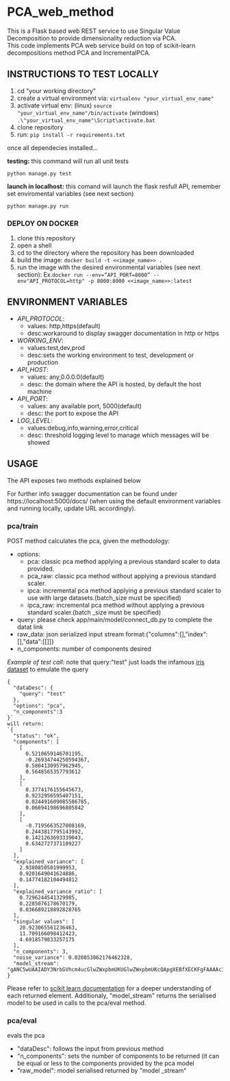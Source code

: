 # PCA_web_method

This is a Flask based web REST service to use Singular Value Decomposition to provide dimensionality reduction via PCA.<br>
This code implements PCA web service build on top of scikit-learn decompositions method PCA and IncrementalPCA.<br>

## INSTRUCTIONS TO TEST LOCALLY
1. cd "your working directory"<br>
1. create a virtual environment via: `virtualenv "your_virtual_env_name"`<br>
1. activate virtual env: (linux) `source "your_virtual_env_name"/bin/activate` (windows) `.\"your_virtual_env_name"\Script\activate.bat`<br> 
1. clone repository<br>
1. run: `pip install -r requirements.txt`<br>

once all dependecies installed...

__testing:__
this command will run all unit tests

`python manage.py test`

__launch in localhost:__
this comand will launch the flask resfull API, remember set enviromental variables (see next section)

`python manage.py run`

### DEPLOY ON DOCKER
1. clone this repository
2. open a shell
3. cd to the directory where the repository has been downloaded
4. build the image:  `docker build -t <<image_name>> .`
5. run the image with the desired environmental variables (see next section): Ex.`docker run --env=”API_PORT=8000” --env"API_PROTOCOL=http" -p 8000:8000 <<image_name>>:latest`

## ENVIRONMENT VARIABLES
 - *API_PROTOCOL*: 
    - values: http,https(default)
    - desc:workaround to display swagger documentation in http or https<br>
 - *WORKING_ENV*:  
    - values:test,dev,prod
    - desc:sets the working environment to test, development or production<br>
 - *API_HOST*: 
    - values: any,0.0.0.0(default)
    - desc: the domain where the API is hosted, by default the host machine<br>
 - *API_PORT*: 
    - values: any available port, 5000(default)
    - desc: the port to expose the API
 - *LOG_LEVEL*: 
    - values:debug,info,warning,error,critical
    - desc: threshold logging level to manage which messages will be showed<br>


## USAGE
The API exposes two methods explained below

For further info swagger documentation can be found under https://localhost:5000/docs/ (when using the default environment variables and running locally, update URL accordingly). 

### pca/train
POST method
calculates the pca, given the methodology:
- options:
    - pca: classic pca method applying a previous standard scaler to data provided.
    - pca_raw: classic pca method without applying a previous standard scaler.
    - ipca: incremental pca method applying a previous standard scaler to use with large datasets.(batch_size must be specified)
    - ipca_raw: incremental pca method without applying a previous standard scaler.(batch _size must be specified)
- query: please check app/main/model/connect_db.py to complete the datat link
- raw_data: json serialized input stream format:{"columns":[],"index":[],"data":[[]]}
- n_components: number of components desired

*Example of test call:*
note that query:"test" just loads the infamous [iris dataset](https://en.wikipedia.org/wiki/Iris_flower_data_set) to emulate the query
```
{
  "dataDesc": {
    "query": "test" 
  },
  "options": "pca",
  "n_components":3
}`
will return:
`{
  "status": "ok",
  "components": [
    [
      0.5210659146701195,
      -0.26934744250594367,
      0.5804130957962945,
      0.5648565357793612
    ],
    [
      0.3774176155645673,
      0.9232956595407151,
      0.024491609085586785,
      0.06694198696805842
    ],
    [
      -0.7195663527008169,
      0.2443817795143992,
      0.1421263693339043,
      0.6342727371109227
    ]
  ],
  "explained_variance": [
    2.9380850501999953,
    0.9201649041624886,
    0.14774182104494812
  ],
  "explained_variance_ratio": [
    0.7296244541329985,
    0.2285076178670179,
    0.036689218892828765
  ],
  "singular values": [
    20.923065561236463,
    11.709166098412423,
    4.6918579833257175
  ],
  "n_components": 3,
  "noise_variance": 0.020853862176462328,
  "model_stream": "gANC5wUAAIADY3NrbGVhcm4ucGlwZWxpbmUKUGlwZWxpbmUKcQApgXEBfXECKFgFAAAAc3RlcHNx\nA11xBChYBgAAAHNjYWxlcnEFY3NrbGVhcm4ucHJlcHJvY2Vzc2luZy5kYXRhClN0YW5kYXJkU2Nh\nbGVyCnEGKYFxB31xCChYCQAAAHdpdGhfbWVhbnEJiFgIAAAAd2l0aF9zdGRxCohYBAAAAGNvcHlx\nC4hYDwAAAG5fc2FtcGxlc19zZWVuX3EMY251bXB5LmNvcmUubXVsdGlhcnJheQpzY2FsYXIKcQ1j\nbnVtcHkKZHR5cGUKcQ5YAgAAAGk4cQ9LAEsBh3EQUnERKEsDWAEAAAA8cRJOTk5K/////0r/////\nSwB0cRNiQwiWAAAAAAAAAHEUhnEVUnEWWAUAAABtZWFuX3EXY251bXB5LmNvcmUubXVsdGlhcnJh\neQpfcmVjb25zdHJ1Y3QKcRhjbnVtcHkKbmRhcnJheQpxGUsAhXEaQwFicRuHcRxScR0oSwFLBIVx\nHmgOWAIAAABmOHEfSwBLAYdxIFJxIShLA2gSTk5OSv////9K/////0sAdHEiYolDIGEs+cWSXxdA\nRBm9LWt1CECw8dJNYhAOQJq1OiZ4MPM/cSN0cSRiWAQAAAB2YXJfcSVoGGgZSwCFcSZoG4dxJ1Jx\nKChLAUsEhXEpaCGJQyDIvqDUwMvlP0hEDnO+J8g/7hzw5pbDCEAzKWdk33fiP3EqdHErYlgGAAAA\nc2NhbGVfcSxoGGgZSwCFcS1oG4dxLlJxLyhLAUsEhXEwaCGJQyAbCjJB3mjqP3Sm3Khjzds/D0Wv\n4IQm/D8sRPvpZk/oP3ExdHEyYlgQAAAAX3NrbGVhcm5fdmVyc2lvbnEzWAYAAAAwLjIwLjNxNHVi\nhnE1WAMAAABwY2FxNmNza2xlYXJuLmRlY29tcG9zaXRpb24ucGNhClBDQQpxNymBcTh9cTkoWAwA\nAABuX2NvbXBvbmVudHNxOksDaAuIWAYAAAB3aGl0ZW5xO4lYCgAAAHN2ZF9zb2x2ZXJxPFgEAAAA\nYXV0b3E9WAMAAAB0b2xxPkcAAAAAAAAAAFgOAAAAaXRlcmF0ZWRfcG93ZXJxP2g9WAwAAAByYW5k\nb21fc3RhdGVxQE5YDwAAAF9maXRfc3ZkX3NvbHZlcnFBWAQAAABmdWxscUJoF2gYaBlLAIVxQ2gb\nh3FEUnFFKEsBSwSFcUZoIYlDIDMzMzMzc968mpmZmZmZ4LyamZmZmZnevGPJL5b8Ytm8cUd0cUhi\nWA8AAABub2lzZV92YXJpYW5jZV9xSWgNaCFDCNs7LAC3WpU/cUqGcUtScUxYCgAAAG5fc2FtcGxl\nc19xTUuWWAsAAABuX2ZlYXR1cmVzX3FOSwRYCwAAAGNvbXBvbmVudHNfcU9oGGgZSwCFcVBoG4dx\nUVJxUihLAUsDSwSGcVNoIYlDYBIx0mySrOA/0MA0Dv080b+4rxN8vpLiP7FVgwNOE+I/+i7yNpwn\n2D8ShMhWo4vtPyAwMhBUFJk/SM/BLBwjsT9E3QQEsAbnvxhWYPPmR88/ZxsYZjIxwj+gWNRW9kvk\nP3FUdHFVYlgNAAAAbl9jb21wb25lbnRzX3FWSwNYEwAAAGV4cGxhaW5lZF92YXJpYW5jZV9xV2gY\naBlLAIVxWGgbh3FZUnFaKEsBSwOFcVtoIYlDGNLNG7wygQdAcMFJq/1x7T9X3NE4NOnCP3FcdHFd\nYlgZAAAAZXhwbGFpbmVkX3ZhcmlhbmNlX3JhdGlvX3FeaBhoGUsAhXFfaBuHcWBScWEoSwFLA4Vx\nYmghiUMYW54bYhVZ5z8sF9DUvD/NP0ZehebtyKI/cWN0cWRiWBAAAABzaW5ndWxhcl92YWx1ZXNf\ncWVoGGgZSwCFcWZoG4dxZ1JxaChLAUsDhXFpaCGJQxgSk00GTuw0QP85oNEXaydAH3FPa3bEEkBx\nanRxa2JoM2g0dWKGcWxlWAYAAABtZW1vcnlxbU5oM2g0dWIucQAu\n"
}
```

Please refer to [scikit learn documentation](https://scikit-learn.org/stable/modules/generated/sklearn.decomposition.PCA.html) for a deeper understanding of each returned element.
Additionaly, "model_stream" returns the serialised model to be used in calls to the pca/eval method. 

### pca/eval
evals the pca 
- "dataDesc": follows the input from previous method
- "n_components": sets the number of components to be returned (it can be equal or less to the components provided by the pca model
- "raw_model": model serialised returned by "model _stream"